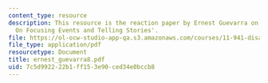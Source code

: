 ```yaml
---
content_type: resource
description: This resource is the reaction paper by Ernest Guevarra on the topic 'Disaster
  On Focusing Events and Telling Stories'.
file: https://ol-ocw-studio-app-qa.s3.amazonaws.com/courses/11-941-disaster-vulnerability-and-resilience-spring-2005/7c5d992222b1ff153e90ced34e0bccb8_ernest_guevarra8.pdf
file_type: application/pdf
resourcetype: Document
title: ernest_guevarra8.pdf
uid: 7c5d9922-22b1-ff15-3e90-ced34e0bccb8
---
```

